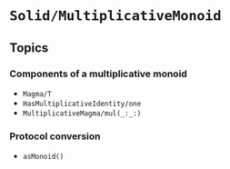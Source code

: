 # ``Solid/MultiplicativeMonoid``

## Topics

### Components of a multiplicative monoid
- ``Magma/T``
- ``HasMultiplicativeIdentity/one``
- ``MultiplicativeMagma/mul(_:_:)``

### Protocol conversion
- ``asMonoid()``

